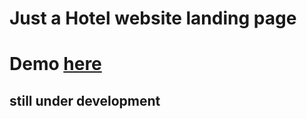 # Just a Hotel website landing page 

# Demo [here](https://royalhotel-preview.netlify.app/)

## still under development
